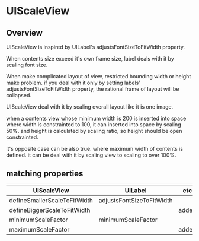 # UIScaleView

## Overview

UIScaleView is inspired by UILabel's adjustsFontSizeToFitWidth property. 

When contents size exceed it's own frame size, label deals with it by scaling font size.

When make complicated layout of view, restricted bounding width or height make problem. if you deal with it only by setting labels' adjustsFontSizeToFitWidth property, the rational frame of layout will be collapsed.

UIScaleView deal with it by scaling overall layout like it is one image.

when a contents view whose minimum width is 200 is inserted into space where width is constrainted to 100, it can inserted into space by scaling 50%. and height is calculated by scaling ratio, so height should be open constrainted.

it's opposite case can be also true. where maximum width of contents is defined. it can be deal with it by scaling view to scaling to over 100%.


## matching properties

| UIScaleView | UILabel | etc |
|----|----|----|
| defineSmallerScaleToFitWidth | adjustsFontSizeToFitWidth  | |
| defineBiggerScaleToFitWidth | | added |
| minimumScaleFactor | minimumScaleFactor |
| maximumScaleFactor | | added |





